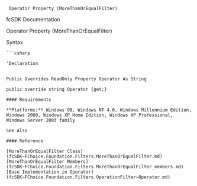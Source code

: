 ﻿     Operator Property (MoreThanOrEqualFilter)                                                   

fcSDK Documentation

Operator Property (MoreThanOrEqualFilter)

Syntax

```vbnet
```csharp

'Declaration
 

Public Overrides ReadOnly Property Operator As String

public override string Operator {get;}

#### Requirements

**Platforms:** Windows 98, Windows NT 4.0, Windows Millennium Edition, Windows 2000, Windows XP Home Edition, Windows XP Professional, Windows Server 2003 family

See Also

#### Reference

[MoreThanOrEqualFilter Class](fcSDK~FChoice.Foundation.Filters.MoreThanOrEqualFilter.md)  
[MoreThanOrEqualFilter Members](fcSDK~FChoice.Foundation.Filters.MoreThanOrEqualFilter_members.md)  
[Base Implementation in Operator](fcSDK~FChoice.Foundation.Filters.OperationFilter~Operator.md)
